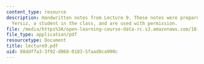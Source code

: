 ```yaml
---
content_type: resource
description: Handwritten notes from Lecture 9. These notes were prepared by Melike
  Yersiz, a student in the class, and are used with permission.
file: /media/https%3A/open-learning-course-data-rc.s3.amazonaws.com/18-075-advanced-calculus-for-engineers-fall-2004/88ddf7a33f92d06801835faad0ca990c_lecture9.pdf
file_type: application/pdf
resourcetype: Document
title: lecture9.pdf
uid: 88ddf7a3-3f92-d068-0183-5faad0ca990c
---
```

